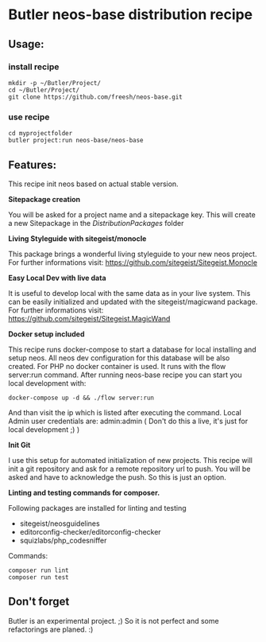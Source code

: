 # Butler neos-base distribution recipe

## Usage:

### install recipe
```
mkdir -p ~/Butler/Project/
cd ~/Butler/Project/
git clone https://github.com/freesh/neos-base.git
```

### use recipe

```
cd myprojectfolder
butler project:run neos-base/neos-base
```

## Features:

This recipe init neos based on actual stable version.


**Sitepackage creation**

You will be asked for a project name and a sitepackage key. This will create a new Sitepackage in the _DistributionPackages_ folder


**Living Styleguide with sitegeist/monocle**

This package brings a wonderful living styleguide to your new neos project.
For further informations visit: https://github.com/sitegeist/Sitegeist.Monocle


**Easy Local Dev with live data**

It is useful to develop local with the same data as in your live system.
This can be easily initialized and updated with the sitegeist/magicwand package.
For further informations visit: https://github.com/sitegeist/Sitegeist.MagicWand


**Docker setup included**

This recipe runs docker-compose to start a database for local installing and setup neos.
All neos dev configuration for this database will be also created.
For PHP no docker container is used. It runs with the flow server:run command.
After running neos-base recipe you can start you local development with:

```
docker-compose up -d && ./flow server:run
```

And than visit the ip which is listed after executing the command.
Local Admin user credentials are: admin:admin ( Don't do this a live, it's just for local development ;) )

**Init Git**

I use this setup for automated initialization of new projects.
This recipe will init a git repository and ask for a remote repository url to push.
You will be asked and have to acknowledge the push. So this is just an option.


**Linting and testing commands for composer.**

Following packages are installed for linting and testing

- sitegeist/neosguidelines
- editorconfig-checker/editorconfig-checker
- squizlabs/php_codesniffer

Commands:
```
composer run lint
composer run test
```


## Don't forget
Butler is an experimental project. ;) So it is not perfect and some refactorings are planed. :)
